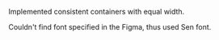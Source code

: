 Implemented consistent containers with equal width.

Couldn't find font specified in the Figma, thus used Sen font.

